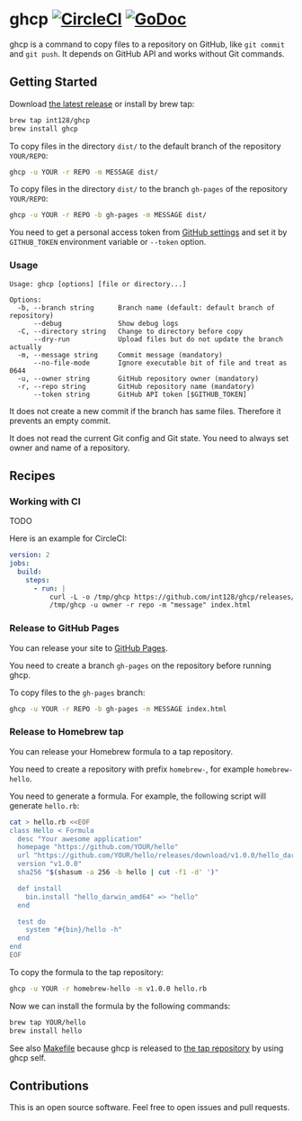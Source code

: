 # ghcp [![CircleCI](https://circleci.com/gh/int128/ghcp.svg?style=shield)](https://circleci.com/gh/int128/ghcp) [![GoDoc](https://godoc.org/github.com/int128/ghcp?status.svg)](https://godoc.org/github.com/int128/ghcp)

ghcp is a command to copy files to a repository on GitHub, like `git commit` and `git push`.
It depends on GitHub API and works without Git commands.


## Getting Started

Download [the latest release](https://github.com/int128/ghcp/releases) or install by brew tap:

```sh
brew tap int128/ghcp
brew install ghcp
```

To copy files in the directory `dist/` to the default branch of the repository `YOUR/REPO`:

```sh
ghcp -u YOUR -r REPO -m MESSAGE dist/
```

To copy files in the directory `dist/` to the branch `gh-pages` of the repository `YOUR/REPO`:

```sh
ghcp -u YOUR -r REPO -b gh-pages -m MESSAGE dist/
```

You need to get a personal access token from [GitHub settings](https://github.com/settings/tokens) and set it by `GITHUB_TOKEN` environment variable or `--token` option.

### Usage

```
Usage: ghcp [options] [file or directory...]

Options:
  -b, --branch string      Branch name (default: default branch of repository)
      --debug              Show debug logs
  -C, --directory string   Change to directory before copy
      --dry-run            Upload files but do not update the branch actually
  -m, --message string     Commit message (mandatory)
      --no-file-mode       Ignore executable bit of file and treat as 0644
  -u, --owner string       GitHub repository owner (mandatory)
  -r, --repo string        GitHub repository name (mandatory)
      --token string       GitHub API token [$GITHUB_TOKEN]
```

It does not create a new commit if the branch has same files.
Therefore it prevents an empty commit.

It does not read the current Git config and Git state.
You need to always set owner and name of a repository.


## Recipes

### Working with CI

TODO

Here is an example for CircleCI:

```yaml
version: 2
jobs:
  build:
    steps:
      - run: |
          curl -L -o /tmp/ghcp https://github.com/int128/ghcp/releases/download/$GHCP_VERSION/ghcp_linux_amd64
          /tmp/ghcp -u owner -r repo -m "message" index.html
```

### Release to GitHub Pages

You can release your site to [GitHub Pages](https://pages.github.com/).

You need to create a branch `gh-pages` on the repository before running ghcp.

To copy files to the `gh-pages` branch:

```sh
ghcp -u YOUR -r REPO -b gh-pages -m MESSAGE index.html
```

### Release to Homebrew tap

You can release your Homebrew formula to a tap repository.

You need to create a repository with prefix `homebrew-`, for example `homebrew-hello`.

You need to generate a formula.
For example, the following script will generate `hello.rb`:

```sh
cat > hello.rb <<EOF
class Hello < Formula
  desc "Your awesome application"
  homepage "https://github.com/YOUR/hello"
  url "https://github.com/YOUR/hello/releases/download/v1.0.0/hello_darwin_amd64"
  version "v1.0.0"
  sha256 "$(shasum -a 256 -b hello | cut -f1 -d' ')"

  def install
    bin.install "hello_darwin_amd64" => "hello"
  end

  test do
    system "#{bin}/hello -h"
  end
end
EOF
```

To copy the formula to the tap repository:

```sh
ghcp -u YOUR -r homebrew-hello -m v1.0.0 hello.rb
```

Now we can install the formula by the following commands:

```sh
brew tap YOUR/hello
brew install hello
```

See also [Makefile](Makefile) because ghcp is released to [the tap repository](https://github.com/int128/homebrew-ghcp) by using ghcp self.


## Contributions

This is an open source software.
Feel free to open issues and pull requests.
